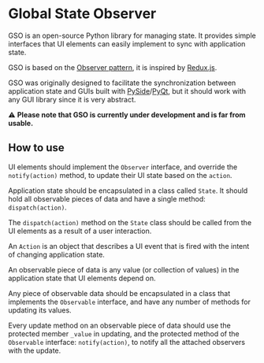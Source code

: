 # Global State Observer

GSO is an open-source Python library for managing state. It provides simple interfaces that UI elements can easily
implement to sync with application state.

GSO is based on the [Observer pattern](https://refactoring.guru/design-patterns/observer), it is inspired
by [Redux.js](https://redux.js.org/).

GSO was originally designed to facilitate the synchronization between application state and GUIs built
with [PySide](https://en.wikipedia.org/wiki/PySide)/[PyQt](https://en.wikipedia.org/wiki/PyQt), but it should work with
any GUI library since it is very abstract.

⚠ **Please note that GSO is currently under development and is far from usable.**

## How to use

UI elements should implement the `Observer` interface, and override the `notify(action)` method, to update their UI state based on the `action`.

Application state should be encapsulated in a class called `State`. 
It should hold all observable pieces of data and have a single
method: `dispatch(action)`.

The `dispatch(action)` method on the `State` class should be called from the UI elements as a result of a user interaction.

An `Action` is an object that describes a UI event that is fired with the intent of changing application state.

An observable piece of data is any value (or collection of values) in the application state that UI elements depend on.

Any piece of observable data should be encapsulated in a class that implements the `Observable` interface, and have any number of methods for updating
its values.

Every update method on an observable piece of data should use the protected member `_value` in updating, and the protected method of the `Observable`
interface: `notify(action)`, to notify all the attached observers with the update.